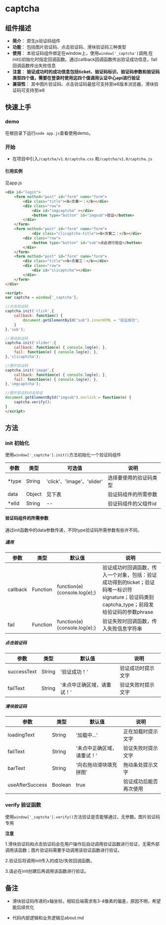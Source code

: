 # captcha

## 组件描述

- **简介**： 原生js验证码组件
- **功能**： 包括图片验证码、点击验证码、滑块验证码三种类型
- **使用**： 本验证码组件绑定在window上，使用`window['_captcha']`调用;在init()初始化时指定回调函数。通过callback回调函数传出验证成功信息，fail回调函数传出失败信息
- **注意**： **验证成功时的成功信息包括ticket、验证码标识、验证码参数和验证码类型四个值，需要在登录时使用这四个值调用认证中心api进行验证**
- **兼容性**： 其中图片验证码、点击验证码最低可支持至ie6版本浏览器，滑块验证码可支持至ie8


## 快速上手

### demo

在根目录下运行`node app.js`查看使用demo。

### 开始

- 在项目中引入`/captcha/v1.0/captcha.css` 和`/captcha/v1.0/captcha.js`

#### 引用实例

见app.js

```html
<div id="login">
    <form method="post" id="form" name="form">
        <div class="title"><b>方案一：</b></div>
        <div class="row">
            <div id="imgcaptcha" ></div>
            <button type="button" id="imgsub">验证</button>
        </div>
    </form>
    <form method="post" id="form" name="form">
            <div class="clicaptcha-title"><b>方案二：</b></div>
        <div class="row">
            <button type="button" id="sub">点此进行验证</button>
        </div>
    </form>
    <form method="post" id="form" name="form">
        <div class="title"><b>方案三：</b></div>
        <div class="row">
            <div id="slicaptcha"></div>
        </div>
    </form>
</div>

<script>
var captcha = window['_captcha'];

//点击验证码
captcha.init('click',{
    callback: function() {
        document.getElementById("sub").innerHTML = "验证成功";
    }
},'sub');

//滑动验证码
captcha.init('slider',{
    callback: function(e) { console.log(e); },
    fail: function(e) { console.log(e); },
},'slicaptcha');

//图片验证码
captcha.init('image',{
    callback: function(e) { console.log(e); },
    fail: function(e) { console.log(e); },
},'imgcaptcha');

//图片验证码点击验证
document.getElementById("imgsub").onclick = function(e) {
    captcha.verify();
}
</script>
```

## 方法

### init 初始化

使用`window['_captcha'].init()`方法初始化一个验证码组件

| 参数        | 类型       | 可选值                     | 说明              |
| ----------- | ---------- | --------------------------| ----------------- |
| \*type      | String     | 'click'、'image'、'slider' | 选择要使用的验证码类型 |
|  data       | Object     | 见下表                    | 验证码组件的所需参数   |
| \*elId      | String     | --                         | 验证码组件的父组件id  |

#### 验证码组件的所需参数

通过init函数中的data参数传递，不同type验证码所需参数有些许不同。

##### 通用

| 参数        | 类型       | 默认值                        | 说明               |
| ----------- | ---------- | -----------------------------| ----------------- |
| callback    | Function   | function(e){console.log(e);} | 验证成功时回调函数，传入一个对象，包括：验证成功得到的ticket；验证码唯一标识符signature；验证码类别captcha_type；前段发给验证码的参数phrase  |
|  fail       | Function   | function(e){console.log(e);} | 验证失败时回调函数，传入失败信息字符串  |

##### 点击验证码

| 参数        | 类型       | 默认值                        | 说明               |
| ----------- | ---------- | -----------------------------| ----------------- |
| successText | String     | '验证成功！'                  | 验证成功时提示文字  |
|  failText   | String     | '未点中正确区域，请重试！'     | 验证失败时提示文字  |

##### 滑块验证码

| 参数        | 类型       | 默认值                       | 说明               |
| ----------- | ---------- | ---------------------------| ----------------- |
| loadingText | String     | '加载中...'                 | 正在加载时提示文字 |
|  failText   | String     | '未点中正确区域，请重试！'   | 验证失败时提示文字  |
|  barText    | String     | '向右拖动滑块填充拼图'       | 拖动条处提示文字   |
|useAfterSuccess| Boolean  | true                       | 验证成功后能否再次使用   |

### verify 验证函数

使用`window['_captcha'].verify()`方法验证是否能够通过，无参数。图片验证码专用

**注意**

1.滑块验证码和点击验证码会在用户操作后自动调用验证函数进行验证，无需外部调用该函数；图片验证码需要手动调用该验证函数进行验证。

2.验证后将调用init传入的成功/失败回调函数。

3.请必在init创建后再调用该函数进行验证。

## 备注

- 滑块验证码传递的x轴坐标，相较后端需求有3-4像素的偏差，原因不明，希望能后续优化

- 代码内部逻辑和业务逻辑见about.md
